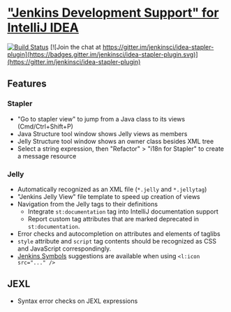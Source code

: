 # ["Jenkins Development Support" for IntelliJ IDEA](https://plugins.jetbrains.com/plugin/1885-stapler-plugin-for-intellij-idea)

[![Build Status](https://ci.jenkins.io/buildStatus/icon?job=Plugins%2Fidea-stapler-plugin%2Fmaster)](https://ci.jenkins.io/job/Plugins/job/idea-stapler-plugin/job/master/)
[![Join the chat at https://gitter.im/jenkinsci/idea-stapler-plugin](https://badges.gitter.im/jenkinsci/idea-stapler-plugin.svg)](https://gitter.im/jenkinsci/idea-stapler-plugin)

[//]: # (Update plugin features in build.gradle as well if they are worth mentioning in key features)
## Features

### Stapler

* "Go to stapler view" to jump from a Java class to its views (Cmd/Ctrl+Shift+P)
* Java Structure tool window shows Jelly views as members
* Jelly Structure tool window shows an owner class besides XML tree
* Select a string expression, then "Refactor" > "i18n for Stapler" to create a message resource

### Jelly

* Automatically recognized as an XML file (`*.jelly` and `*.jellytag`)
* "Jenkins Jelly View" file template to speed up creation of views
* Navigation from the Jelly tags to their definitions
  * Integrate `st:documentation` tag into IntelliJ documentation support
  * Report custom tag attributes that are marked deprecated in `st:documentation`.
* Error checks and autocompletion on attributes and elements of taglibs
* `style` attribute and `script` tag contents should be recognized as CSS and JavaScript correspondingly.
* [Jenkins Symbols](https://weekly.ci.jenkins.io/design-library/symbols/) suggestions are available when using `<l:icon src="..." />`

## JEXL

* Syntax error checks on JEXL expressions
